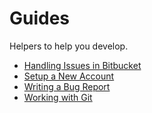 Guides
======

Helpers to help you develop.

- [Handling Issues in Bitbucket](handling-issues.md)
- [Setup a New Account](setup-a-new-account.md)
- [Writing a Bug Report](bug-report.md)
- [Working with Git](git.md)
